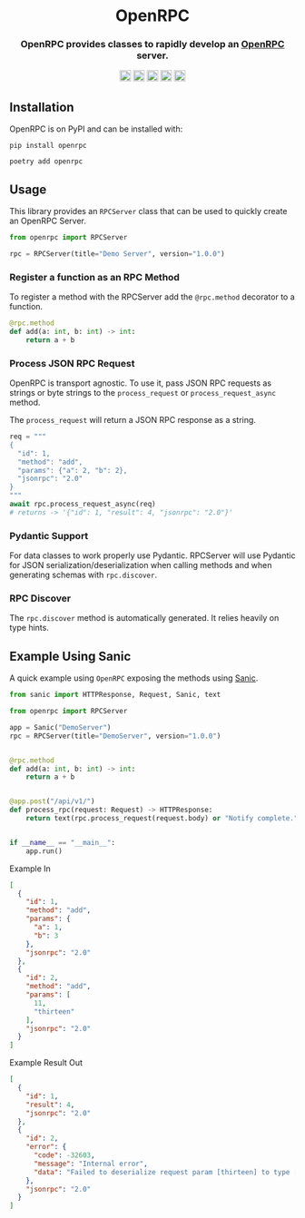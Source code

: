 <div align=center>
  <h1>OpenRPC</h1>
  <h3>OpenRPC provides classes to rapidly develop an
  <a href="https://open-rpc.org">OpenRPC</a> server.</h3>
  <img src="https://img.shields.io/badge/License-MIT-blue.svg"
   height="20"
   alt="License: MIT">
  <img src="https://img.shields.io/badge/code%20style-black-000000.svg"
   height="20"
   alt="Code style: black">
  <img src="https://img.shields.io/pypi/v/openrpc.svg"
   height="20"
   alt="PyPI version">
  <img src="https://img.shields.io/badge/coverage-100%25-success"
   height="20"
   alt="Code Coverage">
  <a href="https://gitlab.com/mburkard/openrpc/-/blob/main/CONTRIBUTING.md">
    <img src="https://img.shields.io/static/v1.svg?label=Contributions&message=Welcome&color=2267a0"
     height="20"
     alt="Contributions Welcome">
  </a>
</div>

## Installation

OpenRPC is on PyPI and can be installed with:

```shell
pip install openrpc
```

```shell
poetry add openrpc
```

## Usage

This library provides an `RPCServer` class that can be used to quickly create an OpenRPC
Server.

```python
from openrpc import RPCServer

rpc = RPCServer(title="Demo Server", version="1.0.0")
```

### Register a function as an RPC Method

To register a method with the RPCServer add the `@rpc.method` decorator to a function.

```python
@rpc.method
def add(a: int, b: int) -> int:
    return a + b
```

### Process JSON RPC Request

OpenRPC is transport agnostic. To use it, pass JSON RPC requests as strings or byte
strings to the `process_request` or `process_request_async` method.

The `process_request` will return a JSON RPC response as a string.

```python
req = """
{
  "id": 1,
  "method": "add",
  "params": {"a": 2, "b": 2},
  "jsonrpc": "2.0"
}
"""
await rpc.process_request_async(req)
# returns -> '{"id": 1, "result": 4, "jsonrpc": "2.0"}'
```

### Pydantic Support

For data classes to work properly use Pydantic. RPCServer will use Pydantic for JSON
serialization/deserialization when calling methods and when generating schemas
with `rpc.discover`.

### RPC Discover

The `rpc.discover` method is automatically generated. It relies heavily on type hints.

## Example Using Sanic

A quick example using `OpenRPC` exposing the methods
using [Sanic](https://sanic.dev/en/).

```python
from sanic import HTTPResponse, Request, Sanic, text

from openrpc import RPCServer

app = Sanic("DemoServer")
rpc = RPCServer(title="DemoServer", version="1.0.0")


@rpc.method
def add(a: int, b: int) -> int:
    return a + b


@app.post("/api/v1/")
def process_rpc(request: Request) -> HTTPResponse:
    return text(rpc.process_request(request.body) or "Notify complete.")


if __name__ == "__main__":
    app.run()
```

Example In

```json
[
  {
    "id": 1,
    "method": "add",
    "params": {
      "a": 1,
      "b": 3
    },
    "jsonrpc": "2.0"
  },
  {
    "id": 2,
    "method": "add",
    "params": [
      11,
      "thirteen"
    ],
    "jsonrpc": "2.0"
  }
]
```

Example Result Out

```json
[
  {
    "id": 1,
    "result": 4,
    "jsonrpc": "2.0"
  },
  {
    "id": 2,
    "error": {
      "code": -32603,
      "message": "Internal error",
      "data": "Failed to deserialize request param [thirteen] to type [<class 'int'>]"
    },
    "jsonrpc": "2.0"
  }
]
```

